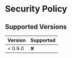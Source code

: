 # Security Policy

## Supported Versions

| Version | Supported          |
| ------- | ------------------ |
| < 0.9.0 | :x:                |
